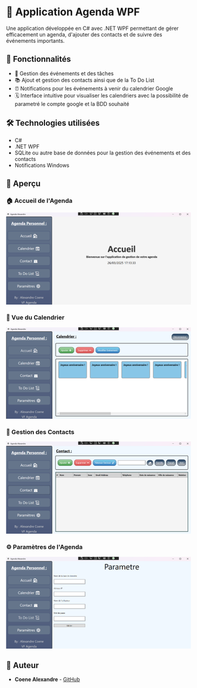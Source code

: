 # 📅 Application Agenda WPF

Une application développée en C# avec .NET WPF permettant de gérer efficacement un agenda, d'ajouter des contacts et de suivre des événements importants.

## 🚀 Fonctionnalités

- 📆 Gestion des événements et des tâches  
- 📚 Ajout et gestion des contacts ainsi que de la To Do List
- ⏰ Notifications pour les événements à venir du calendrier Google
- 🗓️ Interface intuitive pour visualiser les calendriers avec la possibilité de parametré le compte google et la BDD souhaité

## 🛠 Technologies utilisées

- C#  
- .NET WPF  
- SQLite ou autre base de données pour la gestion des événements et des contacts  
- Notifications Windows  

## 📸 Aperçu

### 🏠 Accueil de l'Agenda  
![Accueil Agenda](AgendaAccueil.png)

### 📅 Vue du Calendrier  
![Calendrier Agenda](AgendaCalendrier.png)

### 📇 Gestion des Contacts  
![Contacts Agenda](AgendaContact.png)

### ⚙️ Paramètres de l'Agenda  
![Paramètres Agenda](AgendaSettings.png)

## 📝 Auteur

- **Coene Alexandre** - [GitHub](https://github.com/AlexandreCoene)
